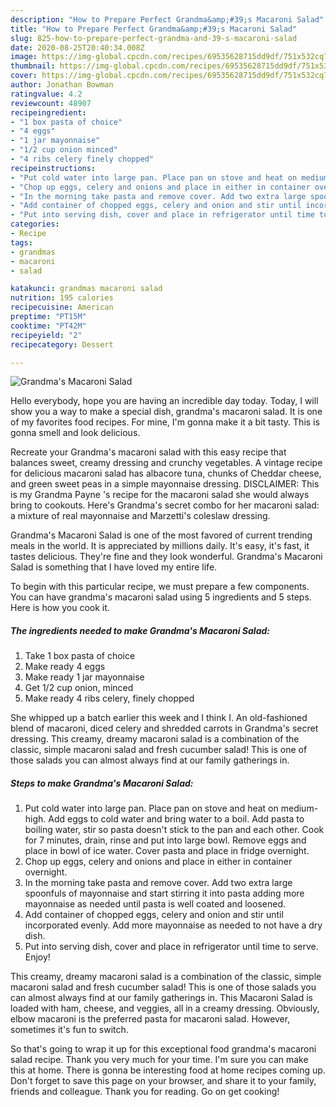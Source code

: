 ```yaml
---
description: "How to Prepare Perfect Grandma&amp;#39;s Macaroni Salad"
title: "How to Prepare Perfect Grandma&amp;#39;s Macaroni Salad"
slug: 825-how-to-prepare-perfect-grandma-and-39-s-macaroni-salad
date: 2020-08-25T20:40:34.008Z
image: https://img-global.cpcdn.com/recipes/69535628715dd9df/751x532cq70/grandmas-macaroni-salad-recipe-main-photo.jpg
thumbnail: https://img-global.cpcdn.com/recipes/69535628715dd9df/751x532cq70/grandmas-macaroni-salad-recipe-main-photo.jpg
cover: https://img-global.cpcdn.com/recipes/69535628715dd9df/751x532cq70/grandmas-macaroni-salad-recipe-main-photo.jpg
author: Jonathan Bowman
ratingvalue: 4.2
reviewcount: 48907
recipeingredient:
- "1 box pasta of choice"
- "4 eggs"
- "1 jar mayonnaise"
- "1/2 cup onion minced"
- "4 ribs celery finely chopped"
recipeinstructions:
- "Put cold water into large pan. Place pan on stove and heat on medium-high. Add eggs to cold water and bring water to a boil. Add pasta to boiling water, stir so pasta doesn&#39;t stick to the pan and each other. Cook for 7 minutes, drain, rinse and put into large bowl. Remove eggs and place in bowl of ice water. Cover pasta and place in fridge overnight."
- "Chop up eggs, celery and onions and place in either in container overnight."
- "In the morning take pasta and remove cover. Add two extra large spoonfuls of mayonnaise and start stirring it into pasta adding more mayonnaise as needed until pasta is well coated and loosened."
- "Add container of chopped eggs, celery and onion and stir until incorporated evenly. Add more mayonnaise as needed to not have a dry dish."
- "Put into serving dish, cover and place in refrigerator until time to serve. Enjoy!"
categories:
- Recipe
tags:
- grandmas
- macaroni
- salad

katakunci: grandmas macaroni salad 
nutrition: 195 calories
recipecuisine: American
preptime: "PT15M"
cooktime: "PT42M"
recipeyield: "2"
recipecategory: Dessert

---
```



![Grandma&#39;s Macaroni Salad](https://img-global.cpcdn.com/recipes/69535628715dd9df/751x532cq70/grandmas-macaroni-salad-recipe-main-photo.jpg)

Hello everybody, hope you are having an incredible day today. Today, I will show you a way to make a special dish, grandma&#39;s macaroni salad. It is one of my favorites food recipes. For mine, I'm gonna make it a bit tasty. This is gonna smell and look delicious.

Recreate your Grandma&#39;s macaroni salad with this easy recipe that balances sweet, creamy dressing and crunchy vegetables. A vintage recipe for delicious macaroni salad has albacore tuna, chunks of Cheddar cheese, and green sweet peas in a simple mayonnaise dressing. DISCLAIMER: This is my Grandma Payne &#39;s recipe for the macaroni salad she would always bring to cookouts. Here&#39;s Grandma&#39;s secret combo for her macaroni salad: a mixture of real mayonnaise and Marzetti&#39;s coleslaw dressing.

Grandma&#39;s Macaroni Salad is one of the most favored of current trending meals in the world. It is appreciated by millions daily. It's easy, it's fast, it tastes delicious. They're fine and they look wonderful. Grandma&#39;s Macaroni Salad is something that I have loved my entire life.


To begin with this particular recipe, we must prepare a few components. You can have grandma&#39;s macaroni salad using 5 ingredients and 5 steps. Here is how you cook it.

<!--inarticleads1-->

##### The ingredients needed to make Grandma&#39;s Macaroni Salad:

1. Take 1 box pasta of choice
1. Make ready 4 eggs
1. Make ready 1 jar mayonnaise
1. Get 1/2 cup onion, minced
1. Make ready 4 ribs celery, finely chopped


She whipped up a batch earlier this week and I think I. An old-fashioned blend of macaroni, diced celery and shredded carrots in Grandma&#39;s secret dressing. This creamy, dreamy macaroni salad is a combination of the classic, simple macaroni salad and fresh cucumber salad! This is one of those salads you can almost always find at our family gatherings in. 

<!--inarticleads2-->

##### Steps to make Grandma&#39;s Macaroni Salad:

1. Put cold water into large pan. Place pan on stove and heat on medium-high. Add eggs to cold water and bring water to a boil. Add pasta to boiling water, stir so pasta doesn&#39;t stick to the pan and each other. Cook for 7 minutes, drain, rinse and put into large bowl. Remove eggs and place in bowl of ice water. Cover pasta and place in fridge overnight.
1. Chop up eggs, celery and onions and place in either in container overnight.
1. In the morning take pasta and remove cover. Add two extra large spoonfuls of mayonnaise and start stirring it into pasta adding more mayonnaise as needed until pasta is well coated and loosened.
1. Add container of chopped eggs, celery and onion and stir until incorporated evenly. Add more mayonnaise as needed to not have a dry dish.
1. Put into serving dish, cover and place in refrigerator until time to serve. Enjoy!


This creamy, dreamy macaroni salad is a combination of the classic, simple macaroni salad and fresh cucumber salad! This is one of those salads you can almost always find at our family gatherings in. This Macaroni Salad is loaded with ham, cheese, and veggies, all in a creamy dressing. Obviously, elbow macaroni is the preferred pasta for macaroni salad. However, sometimes it&#39;s fun to switch. 

So that's going to wrap it up for this exceptional food grandma&#39;s macaroni salad recipe. Thank you very much for your time. I'm sure you can make this at home. There is gonna be interesting food at home recipes coming up. Don't forget to save this page on your browser, and share it to your family, friends and colleague. Thank you for reading. Go on get cooking!
